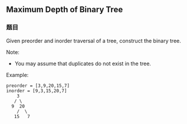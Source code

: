 ## Maximum Depth of Binary Tree

### 题目
Given preorder and inorder traversal of a tree, construct the binary tree.

Note:
* You may assume that duplicates do not exist in the tree.

Example:
```
preorder = [3,9,20,15,7]
inorder = [9,3,15,20,7]
    3
   / \
  9  20
    /  \
   15   7
```